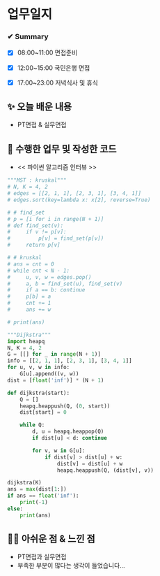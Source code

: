 # 업무일지

### ✔ Summary

- [x] 08:00~11:00 면접준비
- [x] 12:00~15:00 국민은행 면접
- [x] 17:00~23:00 저녁식사 및 휴식



## ✨ 오늘 배운 내용

- PT면접 & 실무면접



## 👀 수행한 업무 및 작성한 코드

- << 파이썬 알고리즘 인터뷰 >>

```python
"""MST : kruskal"""
# N, K = 4, 2
# edges = [[2, 1, 1], [2, 3, 1], [3, 4, 1]]
# edges.sort(key=lambda x: x[2], reverse=True)

# # find_set
# p = [i for i in range(N + 1)]
# def find_set(v):
#     if v != p[v]:
#         p[v] = find_set(p[v])
#     return p[v]

# # kruskal
# ans = cnt = 0
# while cnt < N - 1:
#     u, v, w = edges.pop()
#     a, b = find_set(u), find_set(v)
#     if a == b: continue
#     p[b] = a
#     cnt += 1
#     ans += w

# print(ans)

"""Dijkstra"""
import heapq
N, K = 4, 2
G = [[] for _ in range(N + 1)]
info = [[2, 1, 1], [2, 3, 1], [3, 4, 1]]
for u, v, w in info:
    G[u].append((v, w))
dist = [float('inf')] * (N + 1)

def dijkstra(start):
    Q = []
    heapq.heappush(Q, (0, start))
    dist[start] = 0

    while Q:
        d, u = heapq.heappop(Q)
        if dist[u] < d: continue

        for v, w in G[u]:
            if dist[v] > dist[u] + w:
                dist[v] = dist[u] + w
                heapq.heappush(Q, (dist[v], v))

dijkstra(K)
ans = max(dist[1:])
if ans == float('inf'):
    print(-1)
else:
    print(ans)
```





## 🐱‍💻 아쉬운 점 & 느낀 점

- PT면접과 실무면접
- 부족한 부분이 많다는 생각이 들었습니다...

 

